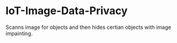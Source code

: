 # IoT-Image-Data-Privacy
Scanns image for objects and then hides certian objects with image impainting.
